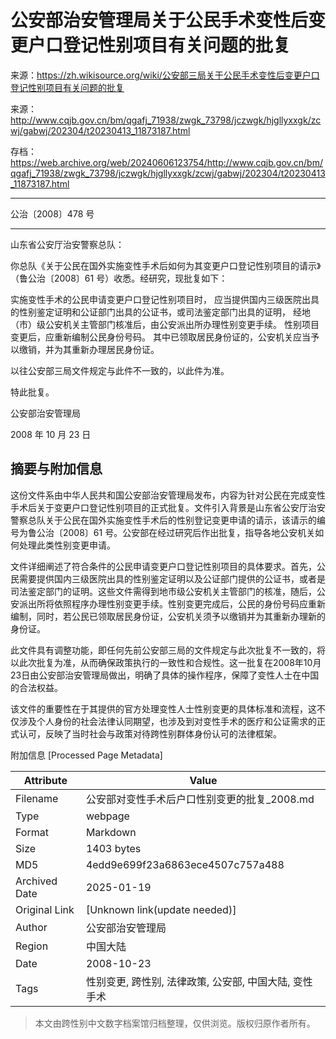 # 公安部治安管理局关于公民手术变性后变更户口登记性别项目有关问题的批复



来源：<https://zh.wikisource.org/wiki/公安部三局关于公民手术变性后变更户口登记性别项目有关问题的批复>

来源：<http://www.cqjb.gov.cn/bm/qgafj_71938/zwgk_73798/jczwgk/hjgllyxxgk/zcwj/gabwj/202304/t20230413_11873187.html>

存档：<https://web.archive.org/web/20240606123754/http://www.cqjb.gov.cn/bm/qgafj_71938/zwgk_73798/jczwgk/hjgllyxxgk/zcwj/gabwj/202304/t20230413_11873187.html>

---

公治〔2008〕478 号

---

山东省公安厅治安警察总队：

你总队《关于公民在国外实施变性手术后如何为其变更户口登记性别项目的请示》（鲁公治〔2008〕61 号）收悉。经研究，现批复如下：

实施变性手术的公民申请变更户口登记性别项目时，
应当提供国内三级医院出具的性别鉴定证明和公证部门出具的公证书，或司法鉴定部门出具的证明，
经地（市）级公安机关主管部门核准后，由公安派出所办理性别变更手续。
性别项目变更后，应重新编制公民身份号码。
其中已领取居民身份证的，公安机关应当予以缴销，并为其重新办理居民身份证。

以往公安部三局文件规定与此件不一致的，以此件为准。

特此批复。

公安部治安管理局

2008 年 10 月 23 日


## 摘要与附加信息

<!-- tcd_abstract -->
这份文件系由中华人民共和国公安部治安管理局发布，内容为针对公民在完成变性手术后关于变更户口登记性别项目的正式批复。文件引入背景是山东省公安厅治安警察总队关于公民在国外实施变性手术后的性别登记变更申请的请示，该请示的编号为鲁公治〔2008〕61 号。公安部在经过研究后作出批复，指导各地公安机关如何处理此类性别变更申请。

文件详细阐述了符合条件的公民申请变更户口登记性别项目的具体要求。首先，公民需要提供国内三级医院出具的性别鉴定证明以及公证部门提供的公证书，或者是司法鉴定部门的证明。这些文件需得到地市级公安机关主管部门的核准，随后，公安派出所将依照程序办理性别变更手续。性别变更完成后，公民的身份号码应重新编制，同时，若公民已领取居民身份证，公安机关须予以缴销并为其重新办理新的身份证。

此文件具有调整功能，即任何先前公安部三局的文件规定与此次批复不一致的，将以此次批复为准，从而确保政策执行的一致性和合规性。这一批复在2008年10月23日由公安部治安管理局做出，明确了具体的操作程序，保障了变性人士在中国的合法权益。

该文件的重要性在于其提供的官方处理变性人士性别变更的具体标准和流程，这不仅涉及个人身份的社会法律认同期望，也涉及到对变性手术的医疗和公证需求的正式认可，反映了当时社会与政策对待跨性别群体身份认可的法律框架。
<!-- tcd_abstract_end -->

附加信息 [Processed Page Metadata]

| Attribute       | Value                                  |
|-----------------|----------------------------------------|
| Filename        | 公安部对变性手术后户口性别变更的批复_2008.md                             |
| Type            | webpage                                 |
| Format          | Markdown                               |
| Size            | 1403 bytes                           |
| MD5             | 4edd9e699f23a6863ece4507c757a488                                  |
| Archived Date   | 2025-01-19                             |
| Original Link   | [Unknown link(update needed)]                         |
| Author          | 公安部治安管理局                              |
| Region          | 中国大陆                              |
| Date            | 2008-10-23                                 |
| Tags            | 性别变更, 跨性别, 法律政策, 公安部, 中国大陆, 变性手术                                 |
>
> 本文由跨性别中文数字档案馆归档整理，仅供浏览。版权归原作者所有。
>
